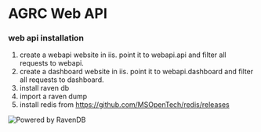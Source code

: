 # AGRC Web API

### web api installation

1. create a webapi website in iis. point it to webapi.api and filter all requests to webapi.
1. create a dashboard website in iis. point it to webapi.dashboard and filter all requests to dashboard.
1. install raven db
1. import a raven dump
1. install redis from https://github.com/MSOpenTech/redis/releases

![Powered by RavenDB](https://ravendb.net/Content/images/badges/badge1.png)
